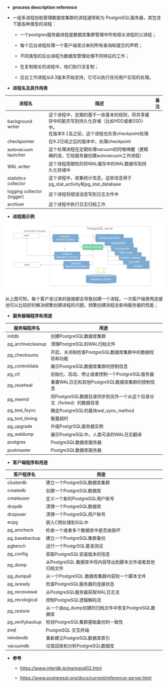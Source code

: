 * **process	description	reference**


* 一组多进程协助管理数据库集群的进程通常称为 PostgreSQL服务器，其包含下面各种类型的进程：

  - 一个postgres服务器进程是数据库集群管理中所有相关进程的父进程；

  - 每个后台进程处理一个客户端发过来的所有查询和提交的声明；

  - 不同类型的后台进程为数据库管理处理不同特征的工作；

  - 在复制相关的进程中，他们执行流复制；

  - 后台工作进程从9.3版本开始支持，它可以执行任何用户实现的处理。 


 * **进程名及其作用表**

| 进程名 | 描述 | 备注 |
|--|--|--|
| background writer |	这个进程中，定期的基于一些基本的规则，将共享缓存中的脏页写到持久化存储（比如HDD或者SSD）中。<br>在版本9.1及之前，这个进程也负责checkpoint处理 ||
| checkpointer | 在9.2已经之后的版本中，处理checkpoint| |
| autovacuum launcher | 这个处理进程在定期处理vacuum的时候唤醒（更精确的说，它给服务器创建autovacuum工作进程） | |
| WAL writer | 这个进程周期性的将WAL缓存中的WAL数据写到持久化存储中 ||
| statistics collector | 这个进程中，收集统计信息，这些信息用于pg_stat_activity和pg_stat_database||
| logging collector (logger) | 这个进程将错误消息写到日志文件中||
| archiver | 这个进程中执行日志归档工作||

* **进程图示例**

![picture](/2022/postgresql/interdb/fig-2-01.png "processor")


从上图可知，每个客户发过来的链接都会导致创建一个进程，一次客户端使用连接池可以比较好的解决频繁创建进程的问题，频繁创建进程会影响服务器的性能；

* **服务器端程序和用途**

| 服务端程序名 | 用途 | |
|-|-|-|
|initdb | 创建PostgreSQL数据库集群 ||
|pg_archivecleanup | 清理PostgreSQL的WAL归档文件 ||
|pg_checksums | 开启、关闭和检查PostgreSQL数据库集群中的数据校验和功能 ||
|pg_controldata | 展示PostgreSQL数据库集群的控制信息 ||
|pg_ctl | 初始化、启动、停止或者控制一个PostgreSQL服务器||
|pg_resetwal | 重置WAL日志和其他PostgreSQL数据库集群的控制信息 ||
|pg_rewind | 将PostgreSQL数据目录同步到另外一个从这个目录分叉（forked）的数据目录 ||
|pg_test_fsync | 确定PostgreSQL的最快wal_sync_method ||
|pg_test_timing | 衡量超时||
|pg_upgrade | 升级PostgrSQL服务器实例||
|pg_waldump | 展示PostgreSQL中，人类可读的WAL日志翻译||
|postgres | PostgreSQL数据库服务器||
|postmaster | PostgreSQL数据库服务器||

* **客户端程序和用途**

| 客户程序名 | 用途 | |
|-|-|-|
|clusterdb | 建立一个PostgreSQL数据库集群 ||
|createdb | 创建一个PostgreSQL数据库 ||
|createuser | 定义一个新的PostgreSQL用户账号||
|dropdb | 清理一个PostgreSQL数据库 ||
|dropuser | 清理一个PostgreSQL用户账号 ||
|ecpg | 嵌入C预处理到SQL中 ||
|pg_amcheck | 检查一个或者多个数据库中是否由毁坏 ||
|pg_basebackup | 建立一个PostgreSQL集群备份 ||
|pgbench | 运行一个PostgrSQL基准测试 ||
|pg_config | 获取PostgreSQL安装版本的信息 ||
|pg_dump | 从PostgreSQL 数据库中将内容导出到脚本文件或者其他归档文件 ||
|pg_dumpall | 从一个PostgreSQL 数据库集群内容到一个脚本文件 ||
|pg_isready | 检查PostgreSQL服务器的连接状态 ||
|pg_receivewal | 从PostgreSQL服务器获取WAL日志流 ||
|pg_recvlogical | 控制PostgreSQL逻辑解码流 ||
|pg_restore | 从一个由pg_dump创建的归档文件中恢复PostgreSQL数据库 ||
|pg_verifybackup | 检验PostgreSQL集群基础备份的一致性 ||
|psql | PostgreSQL 交互终端 ||
|reindexdb | 重新建立PostgreSQL数据库索引 ||
|vacuumdb | 垃圾回收和分析PostgreSQL数据库 ||

 * **参考**
   - https://www.interdb.jp/pg/pgsql02.html

   - https://www.postgresql.org/docs/current/reference-server.html